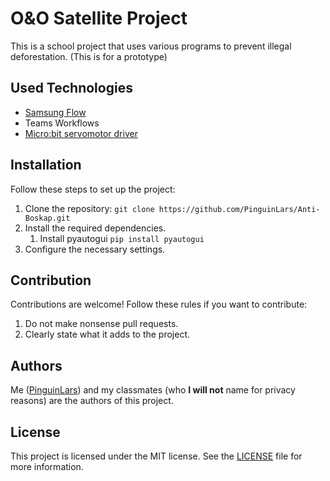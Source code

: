 # O&O Satellite Project

This is a school project that uses various programs to prevent illegal deforestation. (This is for a prototype)

## Used Technologies

- [Samsung Flow](https://www.samsung.com/us/support/owners/app/samsung_flow)
- Teams Workflows
- [Micro:bit servomotor driver](https://github.com/PinguinLars/anti-boskap-microdriver)

## Installation

Follow these steps to set up the project:

1. Clone the repository: `git clone https://github.com/PinguinLars/Anti-Boskap.git`
2. Install the required dependencies.
   1. Install pyautogui `pip install pyautogui`
3. Configure the necessary settings.

## Contribution

Contributions are welcome! Follow these rules if you want to contribute:

1. Do not make nonsense pull requests.
2. Clearly state what it adds to the project.

## Authors
Me ([PinguinLars](https://github.com/PinguinLars#hi-there-my-name-is-pinguinlars)) and my classmates (who **I will not** name for privacy reasons) are the authors of this project.

## License

This project is licensed under the MIT license. See the [LICENSE](LICENSE) file for more information.